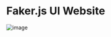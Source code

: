 # Faker.js UI Website

![image](https://github.com/jofftiquez/fakerjsui.com/assets/8638243/c324d244-0bf4-4dee-808d-fc52f5c5b064)
